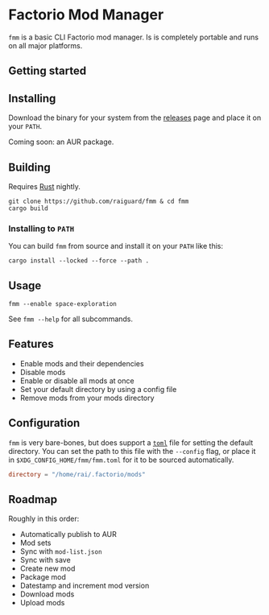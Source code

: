 # Factorio Mod Manager

`fmm` is a basic CLI Factorio mod manager. Is is completely portable and runs on all major platforms.

## Getting started

## Installing

Download the binary for your system from the [releases](https://github.com/raiguard/fmm/releases) page and place it on your `PATH`.

Coming soon: an AUR package.

## Building

Requires [Rust](https://rust-lang.org) nightly.

```
git clone https://github.com/raiguard/fmm & cd fmm
cargo build
```

### Installing to `PATH`

You can build `fmm` from source and install it on your `PATH` like this:

```
cargo install --locked --force --path .
```

## Usage

```
fmm --enable space-exploration
```

See `fmm --help` for all subcommands.

## Features

- Enable mods and their dependencies
- Disable mods
- Enable or disable all mods at once
- Set your default directory by using a config file
- Remove mods from your mods directory

## Configuration

`fmm` is very bare-bones, but does support a [`toml`](https://toml.io/en/) file for setting the default directory. You can set the path to this file with the `--config` flag, or place it in `$XDG_CONFIG_HOME/fmm/fmm.toml` for it to be sourced automatically.

```toml
directory = "/home/rai/.factorio/mods"
```

## Roadmap

Roughly in this order:

- Automatically publish to AUR
- Mod sets
- Sync with `mod-list.json`
- Sync with save
- Create new mod
- Package mod
- Datestamp and increment mod version
- Download mods
- Upload mods

